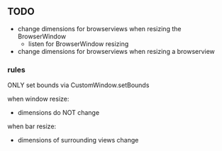 ## TODO

- change dimensions for browserviews when resizing the BrowserWindow
  - listen for BrowserWindow resizing
- change dimensions for browserviews when resizing a browserview

### rules

ONLY set bounds via CustomWindow.setBounds

when window resize:

- dimensions do NOT change

when bar resize:

- dimensions of surrounding views change
